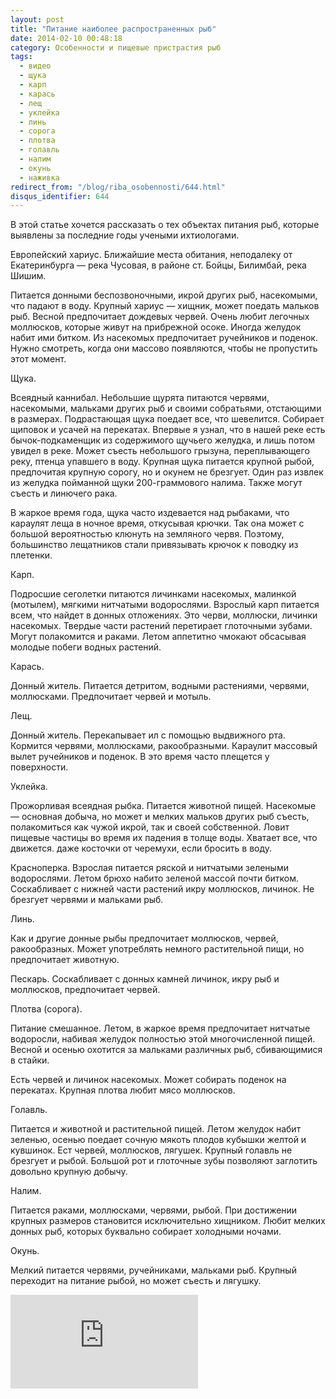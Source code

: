 ```yaml
---
layout: post
title: "Питание наиболее распространенных рыб"
date: 2014-02-10 00:48:18
category: Особенности и пищевые пристрастия рыб
tags:
  - видео
  - щука
  - карп
  - карась
  - лещ
  - уклейка
  - линь
  - сорога
  - плотва
  - голавль
  - налим
  - окунь
  - наживка
redirect_from: "/blog/riba_osobennosti/644.html"
disqus_identifier: 644
---
```

В этой статье хочется рассказать о тех объектах питания рыб, которые
выявлены за последние годы учеными ихтиологами.

Европейский хариус. Ближайшие места обитания, неподалеку от
Екатеринбурга — река Чусовая, в районе ст. Бойцы, Билимбай, река Шишим.

Питается донными беспозвоночными, икрой других рыб, насекомыми, что
падают в воду. Крупный хариус — хищник, может поедать мальков рыб.
Весной предпочитает дождевых червей. Очень любит легочных моллюсков,
которые живут на прибрежной осоке. Иногда желудок набит ими битком. Из
насекомых предпочитает ручейников и поденок. Нужно смотреть, когда они
массово появляются, чтобы не пропустить этот момент.

Щука.

Всеядный каннибал. Небольшие щурята питаются червями, насекомыми,
мальками других рыб и своими собратьями, отстающими в размерах.
Подрастающая щука поедает все, что шевелится. Собирает щиповок и усачей
на перекатах. Впервые я узнал, что в нашей реке есть бычок-подкаменщик
из содержимого щучьего желудка, и лишь потом увидел в реке. Может съесть
небольшого грызуна, переплывающего реку, птенца упавшего в воду. Крупная
щука питается крупной рыбой, предпочитая крупную сорогу, но и окунем не
брезгует. Один раз извлек из желудка пойманной щуки 200-граммового
налима. Также могут съесть и линючего рака.

В жаркое время года, щука часто издевается над рыбаками, что караулят
леща в ночное время, откусывая крючки. Так она может с большой
вероятностью клюнуть на земляного червя. Поэтому, большинство лещатников
стали привязывать крючок к поводку из плетенки.

Карп.

Подросшие сеголетки питаются личинками насекомых, малинкой (мотылем),
мягкими нитчатыми водорослями. Взрослый карп питается всем, что найдет в
донных отложениях. Это черви, моллюски, личинки насекомых. Твердые части
растений перетирает глоточными зубами. Могут полакомится и раками. Летом
аппетитно чмокают обсасывая молодые побеги водных растений.

Карась.

Донный житель. Питается детритом, водными растениями, червями,
моллюсками. Предпочитает червей и мотыль.

Лещ.

Донный житель. Перекапывает ил с помощью выдвижного рта. Кормится
червями, моллюсками, ракообразными. Караулит массовый вылет ручейников и
поденок. В это время часто плещется у поверхности.

Уклейка.

Прожорливая всеядная рыбка. Питается животной пищей. Насекомые —
основная добыча, но может и мелких мальков других рыб съесть,
полакомиться как чужой икрой, так и своей собственной. Ловит пищевые
частицы во время их падения в толще воды. Хватает все, что движется.
даже косточки от черемухи, если бросить в воду.

Красноперка. Взрослая питается ряской и нитчатыми зелеными водорослями.
Летом брюхо набито зеленой массой почти битком. Соскабливает с нижней
части растений икру моллюсков, личинок. Не брезгует червями и мальками
рыб.

Линь.

Как и другие донные рыбы предпочитает моллюсков, червей, ракообразных.
Может употреблять немного растительной пищи, но предпочитает животную.

Пескарь. Соскабливает с донных камней личинок, икру рыб и моллюсков,
предпочитает червей.

Плотва (сорога).

Питание смешанное. Летом, в жаркое время предпочитает нитчатые
водоросли, набивая желудок полностью этой многочисленной пищей. Весной и
осенью охотится за мальками различных рыб, сбивающимися в стайки.

Есть червей и личинок насекомых. Может собирать поденок на перекатах.
Крупная плотва любит мясо моллюсков.

Голавль.

Питается и животной и растительной пищей. Летом желудок набит зеленью,
осенью поедает сочную мякоть плодов кубышки желтой и кувшинок. Ест
червей, моллюсков, лягушек. Крупный голавль не брезгует и рыбой. Большой
рот и глоточные зубы позволяют заглотить довольно крупную добычу.

Налим.

Питается раками, моллюсками, червями, рыбой. При достижении крупных
размеров становится исключительно хищником. Любит мелких донных рыб,
которых буквально собирает холодными ночами.

Окунь.

Мелкий питается червями, ручейниками, мальками рыб. Крупный переходит на
питание рыбой, но может съесть и лягушку.

<div class="video">
  <iframe src="https://www.youtube.com/embed/NQQ5XFdRHZY" frameborder="0" allowfullscreen></iframe>
</div>

